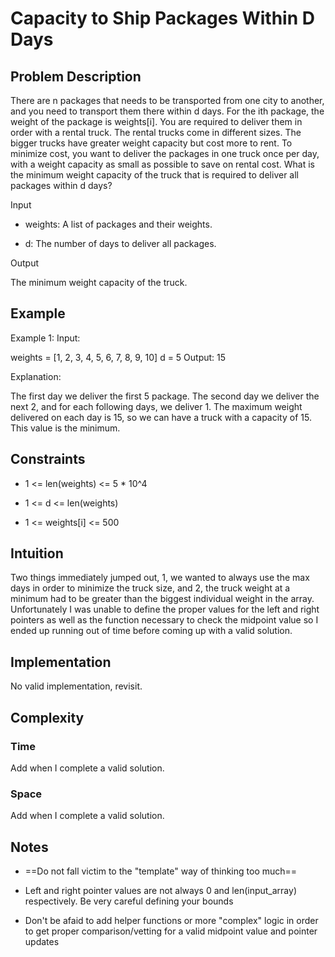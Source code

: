 # Capacity to Ship Packages Within D Days

## Problem Description

There are n packages that needs to be transported from one city to another, and you need to transport them there within d days. For the ith package, the weight of the package is weights[i]. You are required to deliver them in order with a rental truck. The rental trucks come in different sizes. The bigger trucks have greater weight capacity but cost more to rent. To minimize cost, you want to deliver the packages in one truck once per day, with a weight capacity as small as possible to save on rental cost. What is the minimum weight capacity of the truck that is required to deliver all packages within d days?

Input

- weights: A list of packages and their weights.

- d: The number of days to deliver all packages.

Output

The minimum weight capacity of the truck.

## Example

Example 1:
Input:

weights = [1, 2, 3, 4, 5, 6, 7, 8, 9, 10]
d = 5
Output: 15

Explanation:

The first day we deliver the first 5 package. The second day we deliver the next 2, and for each following days, we deliver 1. The maximum weight delivered on each day is 15, so we can have a truck with a capacity of 15. This value is the minimum.

## Constraints

- 1 <= len(weights) <= 5 * 10^4

- 1 <= d <= len(weights)

- 1 <= weights[i] <= 500

## Intuition

Two things immediately jumped out, 1, we wanted to always use the max days in order to minimize the truck size, and 2, the truck weight at a minimum had to be greater than the biggest individual weight in the array. Unfortunately I was unable to define the proper values for the left and right pointers as well as the function necessary to check the midpoint value so I ended up running out of time before coming up with a valid solution.

## Implementation

No valid implementation, revisit.

## Complexity

### Time

Add when I complete a valid solution.

### Space

Add when I complete a valid solution.

## Notes

- ==Do not fall victim to the "template" way of thinking too much==

- Left and right pointer values are not always 0 and len(input_array) respectively. Be very careful defining your bounds

- Don't be afaid to add helper functions or more "complex" logic in order to get proper comparison/vetting for a valid midpoint value and pointer updates

